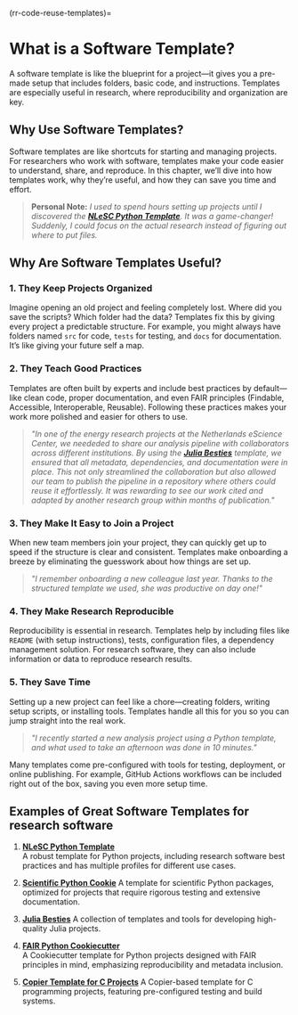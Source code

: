 (rr-code-reuse-templates)=
# What is a Software Template?

A software template is like the blueprint for a project—it gives you a pre-made setup that includes folders, basic code, and instructions. Templates are especially useful in research, where reproducibility and organization are key.

## Why Use Software Templates?

Software templates are like shortcuts for starting and managing projects. For researchers who work with software, templates make your code easier to understand, share, and reproduce. In this chapter, we’ll dive into how templates work, why they’re useful, and how they can save you time and effort.

> **Personal Note:** *I used to spend hours setting up projects until I discovered the [**NLeSC Python Template**](https://github.com/NLeSC/python-template). It was a game-changer! Suddenly, I could focus on the actual research instead of figuring out where to put files.*

## Why Are Software Templates Useful?

### 1. **They Keep Projects Organized**
Imagine opening an old project and feeling completely lost. Where did you save the scripts? Which folder had the data? Templates fix this by giving every project a predictable structure. For example, you might always have folders named `src` for code, `tests` for testing, and `docs` for documentation. It’s like giving your future self a map.

### 2. **They Teach Good Practices**
Templates are often built by experts and include best practices by default—like clean code, proper documentation, and even FAIR principles (Findable, Accessible, Interoperable, Reusable). Following these practices makes your work more polished and easier for others to use.

> *"In one of the energy research projects at the Netherlands eScience Center, we neededed to share our analysis pipeline with collaborators across different institutions. By using the [**Julia Besties**](https://github.com/JuliaBesties) template, we ensured that all metadata, dependencies, and documentation were in place. This not only streamlined the collaboration but also allowed our team to publish the pipeline in a repository where others could reuse it effortlessly. It was rewarding to see our work cited and adapted by another research group within months of publication."*

### 3. **They Make It Easy to Join a Project**

When new team members join your project, they can quickly get up to speed if the structure is clear and consistent. Templates make onboarding a breeze by eliminating the guesswork about how things are set up.

> *"I remember onboarding a new colleague last year. Thanks to the structured template we used, she was productive on day one!"*

### 4. **They Make Research Reproducible**

Reproducibility is essential in research. Templates help by including files like `README` (with setup instructions), tests, configuration files, a dependency management solution. For research software, they can also include information or data to reproduce research results.

### 5. **They Save Time**
Setting up a new project can feel like a chore—creating folders, writing setup scripts, or installing tools. Templates handle all this for you so you can jump straight into the real work.

> *"I recently started a new analysis project using a Python template, and what used to take an afternoon was done in 10 minutes."*

Many templates come pre-configured with tools for testing, deployment, or online publishing. For example, GitHub Actions workflows can be included right out of the box, saving you even more setup time.


## Examples of Great Software Templates for research software

1. [**NLeSC Python Template**](https://github.com/NLeSC/python-template)  
    A robust template for Python projects, including research software best practices and has multiple profiles for different use cases.

1. [**Scientific Python Cookie**](https://github.com/scientific-python/cookie)
    A template for scientific Python packages, optimized for projects that require rigorous testing and extensive documentation.

1. [**Julia Besties**](https://github.com/JuliaBesties)
    A collection of templates and tools for developing high-quality Julia projects.

1. [**FAIR Python Cookiecutter**](https://github.com/Materials-Data-Science-and-Informatics/fair-python-cookiecutter)  
    A Cookiecutter template for Python projects designed with FAIR principles in mind, emphasizing reproducibility and metadata inclusion.

1. [**Copier Template for C Projects**](https://github.com/jspaaks/copier-template-for-c-projects)
    A Copier-based template for C programming projects, featuring pre-configured testing and build systems.  

